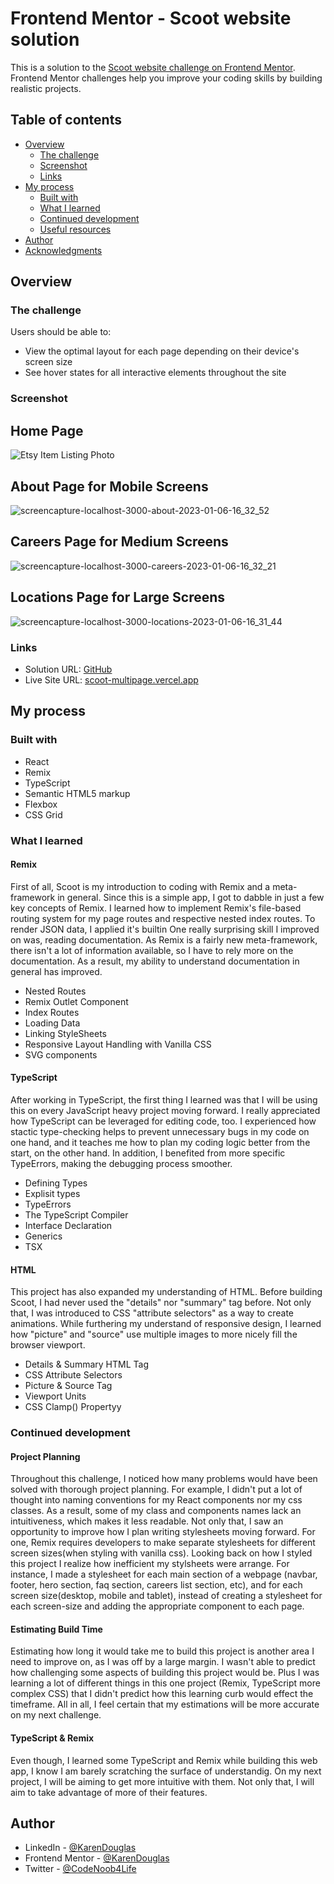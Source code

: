 # Frontend Mentor - Scoot website solution

This is a solution to the [Scoot website challenge on Frontend Mentor](https://www.frontendmentor.io/challenges/scoot-multipage-website-N76alNPRJ). Frontend Mentor challenges help you improve your coding skills by building realistic projects. 

## Table of contents

- [Overview](#overview)
  - [The challenge](#the-challenge)
  - [Screenshot](#screenshot)
  - [Links](#links)
- [My process](#my-process)
  - [Built with](#built-with)
  - [What I learned](#what-i-learned)
  - [Continued development](#continued-development)
  - [Useful resources](#useful-resources)
- [Author](#author)
- [Acknowledgments](#acknowledgments)



## Overview

### The challenge

Users should be able to:

- View the optimal layout for each page depending on their device's screen size
- See hover states for all interactive elements throughout the site

### Screenshot
## Home Page
![Etsy Item Listing Photo](https://user-images.githubusercontent.com/79128405/213305855-3d7fb471-93c9-405a-a4c1-41e78f147806.png)

## About Page for Mobile Screens
![screencapture-localhost-3000-about-2023-01-06-16_32_52](https://user-images.githubusercontent.com/79128405/211112346-1ce9e7ec-3057-47af-8c6c-d5ca28971ce0.png)

## Careers Page for Medium Screens
![screencapture-localhost-3000-careers-2023-01-06-16_32_21](https://user-images.githubusercontent.com/79128405/211112410-ebb2bf8e-4b4a-4e7e-bd37-d1dfb0a519d8.png)

## Locations Page for Large Screens
![screencapture-localhost-3000-locations-2023-01-06-16_31_44](https://user-images.githubusercontent.com/79128405/211112520-f4e84d96-9069-4a6f-bd54-9dcff8a7f574.png)


### Links

- Solution URL: [GitHub](https://github.com/KarenDouglas/Scoot-Multipage-Website)
- Live Site URL: [scoot-multipage.vercel.app](https://scoot-multipage.vercel.app/)

## My process

### Built with

- React
- Remix
- TypeScript
- Semantic HTML5 markup
- Flexbox
- CSS Grid

### What I learned
 
#### Remix
  First of all, Scoot is my introduction to coding with Remix and a meta-framework in general. Since this is a simple app, I got to dabble in just a few key concepts of Remix. I learned how to implement Remix's file-based routing system for my page routes and respective nested index routes.  To render JSON data, I applied it's builtin  One really surprising skill I improved on was, reading documentation. As Remix is a fairly new meta-framework, there isn't a lot of information available, so I have to rely more on the documentation. As a result, my ability to understand documentation in general has improved.

-  Nested Routes
-  Remix Outlet Component
-  Index Routes 
-  Loading Data
-  Linking StyleSheets
-  Responsive Layout Handling with Vanilla CSS
-  SVG components

#### TypeScript
  After working in TypeScript, the first thing I learned was that I will be using this on every JavaScript heavy project  moving forward. I really appreciated how TypeScript can be leveraged for editing code, too. I experienced how stactic type-checking helps to prevent unnecessary bugs in my code on one hand, and it teaches me how to plan my coding logic better from the start, on the other hand. In addition, I benefited from more specific TypeErrors, making the debugging process smoother.

- Defining Types
- Explisit types
- TypeErrors
- The TypeScript Compiler
- Interface Declaration
- Generics
- TSX

#### HTML
This project has also expanded my understanding of HTML. Before building Scoot, I had never used the "details" nor "summary" tag before. Not only that, I was introduced to CSS "attribute selectors" as a way to create animations. While furthering my understand of responsive design, I learned how "picture" and "source"  use multiple images to more nicely fill the browser viewport.
- Details & Summary HTML Tag
- CSS Attribute Selectors
- Picture & Source Tag
- Viewport Units
- CSS Clamp() Propertyy

### Continued development

#### Project Planning
  Throughout this challenge, I noticed how many problems would have been solved with thorough project planning. For example, I didn't put a lot of thought into naming conventions for my React components nor  my css classes. As a result, some of my class and components names lack an intuitiveness, which makes it less readable. 
  Not only that, I saw an opportunity to improve how I plan writing stylesheets moving forward. For one, Remix requires developers to make separate stylesheets for different screen sizes(when styling with vanilla css). Looking back on how I styled this project I realize how inefficient my stylsheets were arrange. For instance, I made a stylesheet for each main section of a webpage (navbar, footer, hero section, faq section, careers list section, etc), and for each screen size(desktop, mobile and tablet), instead of creating a stylesheet for each screen-size and adding the appropriate component to each page. 

#### Estimating Build Time
   Estimating how long it would take me to build this project is another area I need to improve on, as I was off by a large margin. I wasn't able to predict how challenging some aspects of building this project would be. Plus I was learning a lot of different things in this one project (Remix, TypeScript more complex CSS) that I didn't predict how this learning curb would effect the timeframe. All in all, I feel certain that my estimations will be more accurate on my next challenge.    

#### TypeScript & Remix
  Even though, I learned some TypeScript and Remix while building this web app, I know I am barely scratching the surface of understandig. On my next project, I will be aiming to get more intuitive with them. Not only that, I will aim to take advantage of more of their features.


## Author

- LinkedIn - [@KarenDouglas](https://www.linkedin.com/in/karen-douglas-344974246/)
- Frontend Mentor - [@KarenDouglas](https://www.frontendmentor.io/profile/KarenDouglas)
- Twitter - [@CodeNoob4Life](https://twitter.com/CodeNoob4Life)




